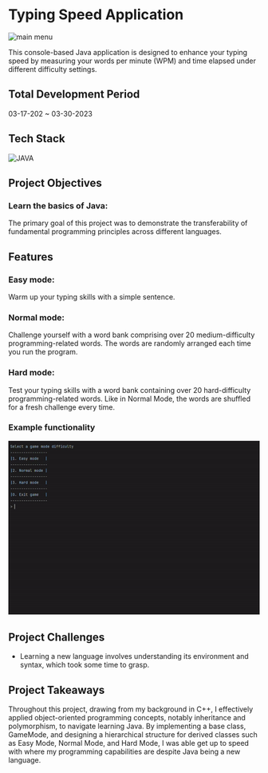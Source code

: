 # Typing Speed Application

 <img src="assets/main-menu.gif" width="300" alt="main menu"/>

This console-based Java application is designed to enhance your typing speed by measuring your words per minute (WPM) and time elapsed under different difficulty settings.

## Total Development Period

03-17-202 ~ 03-30-2023

## Tech Stack

![JAVA](https://img.shields.io/badge/Java-ED8B00?style=for-the-badge&logo=openjdk&logoColor=white)

## Project Objectives

### Learn the basics of Java:

The primary goal of this project was to demonstrate the transferability of fundamental programming principles across different languages.

## Features

### Easy mode:

Warm up your typing skills with a simple sentence.

### Normal mode:

Challenge yourself with a word bank comprising over 20 medium-difficulty programming-related words. The words are randomly arranged each time you run the program.

### Hard mode:

Test your typing skills with a word bank containing over 20 hard-difficulty programming-related words. Like in Normal Mode, the words are shuffled for a fresh challenge every time.

### Example functionality

<img src="assets/functionality.gif"  alt="program functionality"/>

## Project Challenges

- Learning a new language involves understanding its environment and syntax, which took some time to grasp.

## Project Takeaways

Throughout this project, drawing from my background in C++, I effectively applied object-oriented programming concepts, notably inheritance and polymorphism, to navigate learning Java. By implementing a base class, GameMode, and designing a hierarchical structure for derived classes such as Easy Mode, Normal Mode, and Hard Mode, I was able get up to speed with where my programming capabilities are despite Java being a new language.
